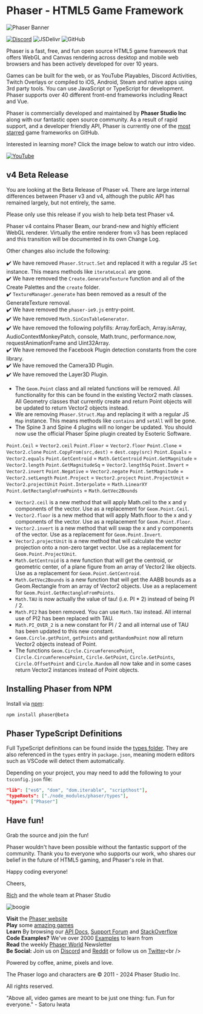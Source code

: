 # Phaser - HTML5 Game Framework

![Phaser Banner](changelog/assets/phaser-banner.png "Phaser Banner")

[![Discord](https://img.shields.io/discord/244245946873937922?style=for-the-badge)](https://discord.gg/phaser)
![JSDelivr](https://img.shields.io/jsdelivr/npm/hm/phaser?style=for-the-badge)
![GitHub](https://img.shields.io/github/downloads/phaserjs/phaser/total?style=for-the-badge)

Phaser is a fast, free, and fun open source HTML5 game framework that offers WebGL and Canvas rendering across desktop and mobile web browsers and has been actively developed for over 10 years.

Games can be built for the web, or as YouTube Playables, Discord Activities, Twitch Overlays or compiled to iOS, Android, Steam and native apps using 3rd party tools. You can use JavaScript or TypeScript for development. Phaser supports over 40 different front-end frameworks including React and Vue.

Phaser is commercially developed and maintained by **Phaser Studio Inc** along with our fantastic open source community. As a result of rapid support, and a developer friendly API, Phaser is currently one of the [most starred](https://github.com/collections/javascript-game-engines) game frameworks on GitHub.

Interested in learning more? Click the image below to watch our intro video.

[![YouTube](http://i.ytimg.com/vi/jHTRu4iNTcA/maxresdefault.jpg)](https://www.youtube.com/watch?v=jHTRu4iNTcA)

## v4 Beta Release

You are looking at the Beta Release of Phaser v4. There are large internal differences between Phaser v3 and v4, although the public API has remained largely, but not entirely, the same.

Please only use this release if you wish to help beta test Phaser v4.

Phaser v4 contains Phaser Beam, our brand-new and highly efficient WebGL renderer. Virtually the entire renderer from v3 has been replaced and this transition will be documented in its own Change Log.

Other changes also include the following:

✔️ We have removed `Phaser.Struct.Set` and replaced it with a regular JS `Set` instance. This means methods like `iterateLocal` are gone.  
✔️ We have removed the `Create.GenerateTexture` function and all of the Create Palettes and the `create` folder.  
✔️ `TextureManager.generate` has been removed as a result of the GenerateTexture removal.  
✔️ We have removed the `phaser-ie9.js` entry-point.  
✔️ We have removed `Math.SinCosTableGenerator`.  
✔️ We have removed the following polyfills: Array.forEach, Array.isArray, AudioContextMonkeyPatch, console, Math.trunc, performance.now, requestAnimationFrame and Uint32Array.  
✔️ We have removed the Facebook Plugin detection constants from the core library.  
✔️ We have removed the Camera3D Plugin.  
✔️ We have removed the Layer3D Plugin.  
* The `Geom.Point` class and all related functions will be removed. All functionality for this can be found in the existing Vector2 math classes. All Geometry classes that currently create and return Point objects will be updated to return Vector2 objects instead.  
* We are removing `Phaser.Struct.Map` and replacing it with a regular JS `Map` instance. This means methods like `contains` and `setAll` will be gone.  
* The Spine 3 and Spine 4 plugins will no longer be updated. You should now use the official Phaser Spine plugin created by Esoteric Software.  

`Point.Ceil` = `Vector2.ceil`
`Point.Floor` = `Vector2.floor`
`Point.Clone` = `Vector2.clone`
`Point.CopyFrom(src,dest)` = `dest.copy(src)`
`Point.Equals` = `Vector2.equals`
`Point.GetCentroid` = `Math.GetCentroid`
`Point.GetMagnitude` = `Vector2.length`
`Point.GetMagnitudeSq` = `Vector2.lengthSq`
`Point.Invert` = `Vector2.invert`
`Point.Negative` = `Vector2.negate`
`Point.SetMagnitude` = `Vector2.setLength`
`Point.Project` = `Vector2.project`
`Point.ProjectUnit` = `Vector2.projectUnit`
`Point.Interpolate` = `Math.LinearXY`
`Point.GetRectangleFromPoints` = `Math.GetVec2Bounds`

* `Vector2.ceil` is a new method that will apply Math.ceil to the x and y components of the vector. Use as a replacement for `Geom.Point.Ceil`.
* `Vector2.floor` is a new method that will apply Math.floor to the x and y components of the vector. Use as a replacement for `Geom.Point.Floor`.
* `Vector2.invert` is a new method that will swap the x and y components of the vector. Use as a replacement for `Geom.Point.Invert`.
* `Vector2.projectUnit` is a new method that will calculate the vector projection onto a non-zero target vector. Use as a replacement for `Geom.Point.ProjectUnit`.
* `Math.GetCentroid` is a new function that will get the centroid, or geometric center, of a plane figure from an array of Vector2 like objects. Use as a replacement for `Geom.Point.GetCentroid`.
* `Math.GetVec2Bounds` is a new function that will get the AABB bounds as a Geom.Rectangle from an array of Vector2 objects. Use as a replacement for `Geom.Point.GetRectangleFromPoints`.
* `Math.TAU` is now actually the value of tau! (i.e. PI * 2) instead of being PI / 2.
* `Math.PI2` has been removed. You can use `Math.TAU` instead. All internal use of PI2 has been replaced with TAU.
* `Math.PI_OVER_2` is a new constant for PI / 2 and all internal use of TAU has been updated to this new constant.
* `Geom.Circle.getPoint`, `getPoints` and `getRandomPoint` now all return Vector2 objects instead of Point.
* The functions `Geom.Circle.CircumferencePoint`, `Circle.CircumferencePoint`, `Circle.GetPoint`, `Circle.GetPoints`, `Circle.OffsetPoint` and `Circle.Random` all now take and in some cases return Vector2 instances instead of Point objects.

## Installing Phaser from NPM

Install via [npm](https://www.npmjs.com/package/phaser):

```bash
npm install phaser@beta
```

## Phaser TypeScript Definitions

Full TypeScript definitions can be found inside the [types folder](https://github.com/phaserjs/phaser/tree/master/types). They are also referenced in the `types` entry in `package.json`, meaning modern editors such as VSCode will detect them automatically.

Depending on your project, you may need to add the following to your `tsconfig.json` file:

```json
"lib": ["es6", "dom", "dom.iterable", "scripthost"],
"typeRoots": ["./node_modules/phaser/types"],
"types": ["Phaser"]
```

## Have fun!

Grab the source and join the fun!

Phaser wouldn't have been possible without the fantastic support of the community. Thank you to everyone who supports our work, who shares our belief in the future of HTML5 gaming, and Phaser's role in that.

Happy coding everyone!

Cheers,

[Rich](mailto:rich@phaser.io) and the whole team at Phaser Studio

![boogie](https://www.phaser.io/images/spacedancer.gif)

**Visit** the [Phaser website](https://phaser.io)<br />
**Play** some [amazing games](https://phaser.io/games)<br />
**Learn** By browsing our [API Docs](https://newdocs.phaser.io), [Support Forum](https://phaser.discourse.group/) and [StackOverflow](https://stackoverflow.com/questions/tagged/phaser-framework)<br />
**Code Examples?** We've over 2000 [Examples](https://phaser.io/examples) to learn from<br />
**Read** the weekly [Phaser World](https://phaser.world) Newsletter<br />
**Be Social:** Join us on [Discord](https://discord.gg/phaser) and [Reddit](https://phaser.io/community/reddit) or follow us on [Twitter](https://twitter.com/phaser_)<br />

Powered by coffee, anime, pixels and love.

The Phaser logo and characters are &copy; 2011 - 2024 Phaser Studio Inc.

All rights reserved.

"Above all, video games are meant to be just one thing: fun. Fun for everyone." - Satoru Iwata
